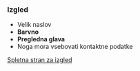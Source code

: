 ### Izgled
- Velik naslov
- **Barvno**
- **Pregledna glava**
- Noga mora vsebovati kontaktne podatke

[Spletna stran za izgled](https://grof.eu/sl/grof-restaurant)
